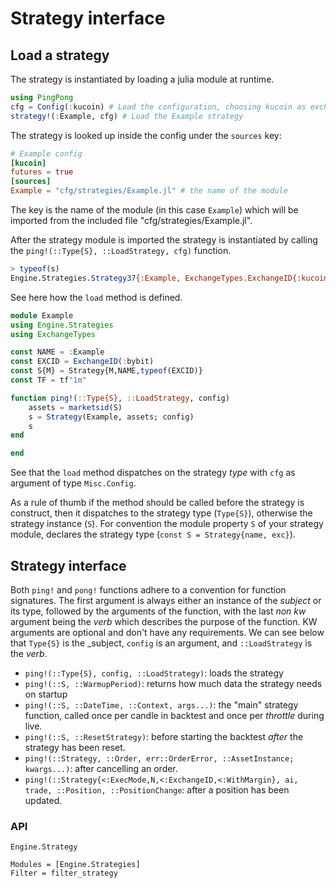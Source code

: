 # Strategy interface

## Load a strategy

The strategy is instantiated by loading a julia module at runtime.

```julia
using PingPong
cfg = Config(:kucoin) # Load the configuration, choosing kucoin as exchange
strategy!(:Example, cfg) # Load the Example strategy
```

The strategy is looked up inside the config under the `sources` key:

```toml
# Example config
[kucoin]
futures = true
[sources]
Example = "cfg/strategies/Example.jl" # the name of the module
```

The key is the name of the module (in this case `Example`) which will be imported from the included file "cfg/strategies/Example.jl".

After the strategy module is imported the strategy is instantiated by calling the `ping!(::Type{S}, ::LoadStrategy, cfg)` function.

```julia
> typeof(s)
Engine.Strategies.Strategy37{:Example, ExchangeTypes.ExchangeID{:kucoin}(), :USDT}
```

See here how the `load` method is defined.

```julia
module Example
using Engine.Strategies
using ExchangeTypes

const NAME = :Example
const EXCID = ExchangeID(:bybit)
const S{M} = Strategy{M,NAME,typeof(EXCID)}
const TF = tf"1m"

function ping!(::Type{S}, ::LoadStrategy, config)
    assets = marketsid(S)
    s = Strategy(Example, assets; config)
    s
end

end
```

See that the `load` method dispatches on the strategy _type_ with `cfg` as argument of type `Misc.Config`.

As a rule of thumb if the method should be called before the strategy is construct, then it dispatches to the strategy type (`Type{S}`), otherwise the strategy instance (`S`). For convention the module property `S` of your strategy module, declares the strategy type (`const S = Strategy{name, exc}`).

## Strategy interface
Both `ping!` and `pong!` functions adhere to a convention for function signatures. The first argument is always 
either an instance of the _subject_ or its type, followed by the arguments of the function, with the last *non kw* argument being the _verb_ which describes the purpose of the function. KW arguments are optional and don't have any requirements. We can see below that `Type{S}` is the _subject, `config` is an argument, and `::LoadStrategy` is the _verb_.

- `ping!(::Type{S}, config, ::LoadStrategy)`: loads the strategy
- `ping!(::S, ::WarmupPeriod)`: returns how much data the strategy needs on startup
- `ping!(::S, ::DateTime, ::Context, args...)`: the "main" strategy function, called once per candle in backtest and once per _throttle_ during live.
- `ping!(::S, ::ResetStrategy)`: before starting the backtest _after_ the strategy has been reset.
- `ping!(::Strategy, ::Order, err::OrderError, ::AssetInstance; kwargs...)`: after cancelling an order.
- `ping!(::Strategy{<:ExecMode,N,<:ExchangeID,<:WithMargin}, ai, trade, ::Position, ::PositionChange`: after a position has been updated.


### API

```@docs
Engine.Strategy
```

```@autodocs
Modules = [Engine.Strategies]
Filter = filter_strategy
```
